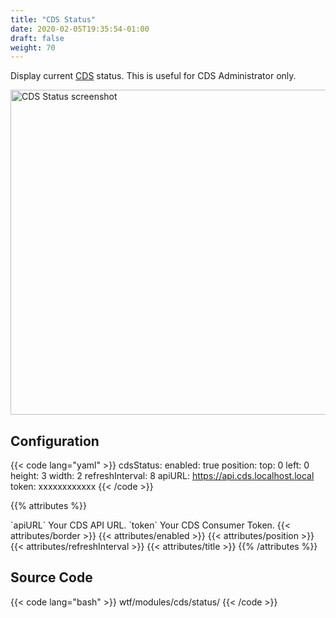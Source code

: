 ```yaml
---
title: "CDS Status"
date: 2020-02-05T19:35:54-01:00
draft: false
weight: 70
---
```


Display current [CDS](https://ovh.github.io/cds/) status. This is useful for CDS Administrator only.

<img class="screenshot" src="/imgs/modules/cds_status.png" width="520" alt="CDS Status screenshot" />

## Configuration

{{< code lang="yaml" >}}
cdsStatus:
  enabled: true
  position:
    top: 0
    left: 0
    height: 3
    width: 2
  refreshInterval: 8
  apiURL: https://api.cds.localhost.local
  token: xxxxxxxxxxxx
{{< /code >}}

{{% attributes %}}
  <tr>
    <td>`apiURL`</td>
    <td>Your CDS API URL.</td>
    <td></td>
  </tr>
  <tr>
    <td>`token`</td>
    <td>Your CDS Consumer Token.</td>
    <td></td>
  </tr>
  {{< attributes/border >}}
  {{< attributes/enabled >}}
  {{< attributes/position >}}
  {{< attributes/refreshInterval >}}
  {{< attributes/title >}}
{{% /attributes %}}

## Source Code

{{< code lang="bash" >}}
wtf/modules/cds/status/
{{< /code >}}
